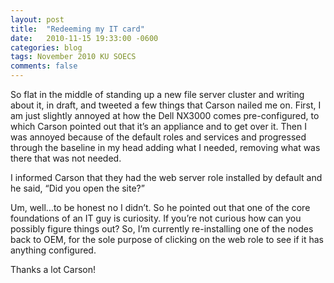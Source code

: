 ```yaml
---
layout: post
title:  "Redeeming my IT card"
date:   2010-11-15 19:33:00 -0600
categories: blog
tags: November 2010 KU SOECS
comments: false
---
```

So flat in the middle of standing up a new file server cluster and writing about it, in draft, and tweeted a few things that Carson nailed me on. First, I am just slightly annoyed at how the Dell NX3000 comes pre-configured, to which Carson pointed out that it’s an appliance and to get over it. Then I was annoyed because of the default roles and services and progressed through the baseline in my head adding what I needed, removing what was there that was not needed.

I informed Carson that they had the web server role installed by default and he said, “Did you open the site?”

Um, well…to be honest no I didn’t. So he pointed out that one of the core foundations of an IT guy is curiosity. If you’re not curious how can you possibly figure things out? So, I’m currently re-installing one of the nodes back to OEM, for the sole purpose of clicking on the web role to see if it has anything configured.

Thanks a lot Carson!
